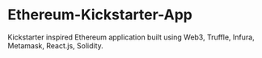 # Ethereum-Kickstarter-App
Kickstarter inspired Ethereum application built using Web3, Truffle, Infura, Metamask, React.js, Solidity.
